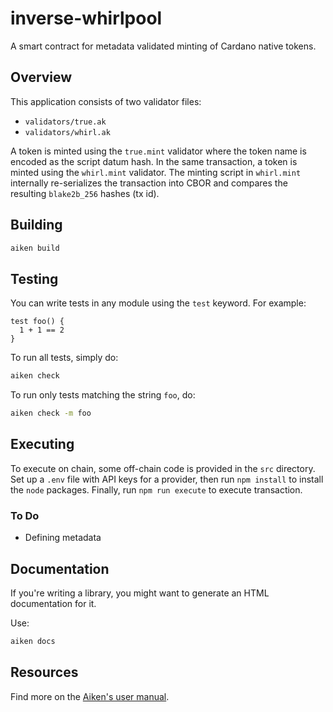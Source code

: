 # inverse-whirlpool

A smart contract for metadata validated minting of Cardano native tokens.

## Overview

This application consists of two validator files:
* `validators/true.ak`
* `validators/whirl.ak`

A token is minted using the `true.mint` validator where the token name is encoded as the script datum hash. In the same transaction, a token is minted using the `whirl.mint` validator. The minting script in `whirl.mint` internally re-serializes the transaction into CBOR and compares the resulting `blake2b_256` hashes (tx id).

## Building

```sh
aiken build
```

## Testing

You can write tests in any module using the `test` keyword. For example:

```gleam
test foo() {
  1 + 1 == 2
}
```

To run all tests, simply do:

```sh
aiken check
```

To run only tests matching the string `foo`, do:

```sh
aiken check -m foo
```


## Executing

To execute on chain, some off-chain code is provided in the `src` directory. Set up a `.env` file with API keys for a provider, then run `npm install` to install the `node` packages. Finally, run `npm run execute` to execute transaction.

### To Do

* Defining metadata


## Documentation

If you're writing a library, you might want to generate an HTML documentation for it. 

Use:

```sh
aiken docs
```

## Resources

Find more on the [Aiken's user manual](https://aiken-lang.org).
